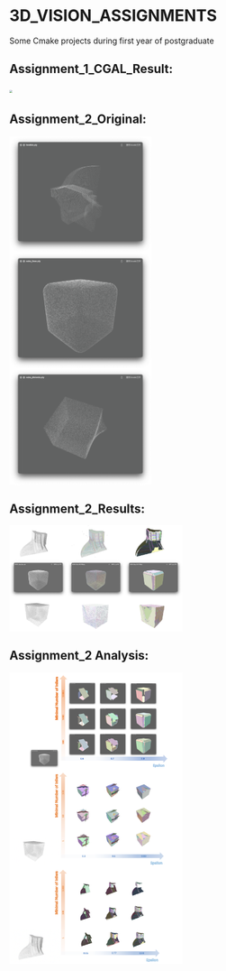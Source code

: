 # 3D_VISION_ASSIGNMENTS
Some Cmake projects during first year of postgraduate

## Assignment_1_CGAL_Result:

<img src = "./Assignment_1_PCL/results/result-5.gif" align = "center" style = "zoom:30%;" height = "50%" width = "50%"/>

## Assignment_2_Original:

<img src = "./Assignment_2/original_pics/111.png" align = "middle" style = "zoom:30%;" height = "50%" width = "50%" />

<img src = "./Assignment_2/original_pics/222.png" align = "middle" style = "zoom:30%;" height = "50%" width = "50%"/>

<img src = "./Assignment_2/original_pics/333.png" align = "middle" style = "zoom:30%;" height = "50%" width = "50%"/>



## Assignment_2_Results:

<img src = "./Assignment_2/result_pics/111.jpg" align = "middle" style = "zoom:30%;" />

<img src = "./Assignment_2/result_pics/222.jpg" align = "middle" style = "zoom:30%;" />

<img src = "./Assignment_2/result_pics/333.jpg" align = "middle" style = "zoom:30%;" />



## Assignment_2 Analysis:

<img src = "./Assignment_2/result_pics/444.png" align = "middle" style = "zoom:30%;" />

<img src = "./Assignment_2/result_pics/555.png" align = "middle" style = "zoom:30%;" />

<img src = "./Assignment_2/result_pics/666.png" align = "middle" style = "zoom:30%;" />
